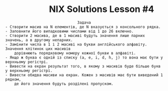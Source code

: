 # &nbsp;&nbsp;&nbsp;&nbsp;&nbsp;&nbsp;&nbsp;&nbsp;&nbsp;&nbsp;&nbsp;&nbsp;&nbsp;&nbsp;&nbsp;&nbsp;&nbsp;&nbsp;&nbsp;&nbsp;&nbsp;NIX Solutions Lesson #4

                                    Задача 
    - Створити масив на N елементів, де N вказується з консольного рядка.
    - Заповнити його випадковими числами від 1 до 26 включно.
    - Створити 2 масива, де в 1 масиві будуть значення лише парних значень, а в другому непарних.
    - Замінити числа в 1 і 2 масиві на букви англійського алфавіту. Значення клітинок цих масивів 
        дорівнюють порядковому номеру кожної букви в алфавіті.
    - Якщо ж буква є одній із списку (a, e, i, d, h, j) то вона має бути у верхньому регістрі.
    - Вивести на екран результат того, в якому з масивів буде більше букв у верхньому регістрі.
    - Вивести обидва масиви на екран. Кожен з масивів має бути виведений 1 рядком, 
        де його значення будуть розділені пропуском.
